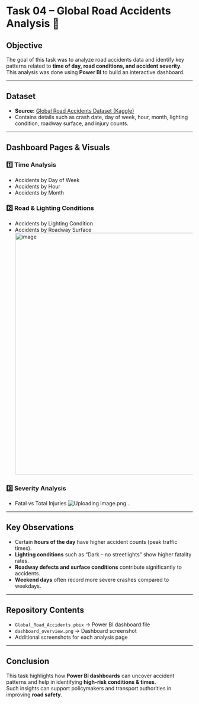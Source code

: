 # Task 04 – Global Road Accidents Analysis 🚦

## Objective
The goal of this task was to analyze road accidents data and identify key patterns related to **time of day, road conditions, and accident severity**.  
This analysis was done using **Power BI** to build an interactive dashboard.

---

## Dataset
- **Source:** [Global Road Accidents Dataset (Kaggle)](https://www.kaggle.com/)  
- Contains details such as crash date, day of week, hour, month, lighting condition, roadway surface, and injury counts.  

---

## Dashboard Pages & Visuals
### 1️⃣ Time Analysis  
- Accidents by Day of Week  
- Accidents by Hour  
- Accidents by Month  

### 2️⃣ Road & Lighting Conditions  
- Accidents by Lighting Condition  
- Accidents by Roadway Surface
  <img width="1166" height="652" alt="image" src="https://github.com/user-attachments/assets/88b643ca-aa14-4d68-a35c-9b974426e5d9" />


### 3️⃣ Severity Analysis  
- Fatal vs Total Injuries
  ![Uploading image.png…]()


---

## Key Observations
- Certain **hours of the day** have higher accident counts (peak traffic times).  
- **Lighting conditions** such as “Dark – no streetlights” show higher fatality rates.  
- **Roadway defects and surface conditions** contribute significantly to accidents.  
- **Weekend days** often record more severe crashes compared to weekdays.  

---

## Repository Contents
- `Global_Road_Accidents.pbix` → Power BI dashboard file  
- `dashboard_overview.png` → Dashboard screenshot  
- Additional screenshots for each analysis page  

---

## Conclusion
This task highlights how **Power BI dashboards** can uncover accident patterns and help in identifying **high-risk conditions & times**.  
Such insights can support policymakers and transport authorities in improving **road safety**.

